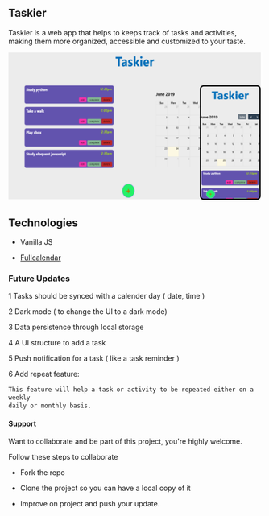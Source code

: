 ## Taskier

Taskier is a web app that helps to keeps track of tasks and activities, making them
more organized, accessible and customized to your taste.

![Taskier Image](/assets/images/taskier-view.png)

## Technologies

- Vanilla JS

- [Fullcalendar](https://fullcalendar.io)

### Future Updates

1 Tasks should be synced with a calender day ( date, time )

2 Dark mode ( to change the UI to a dark mode)

3 Data persistence through local storage

4 A UI structure to add a task

5 Push notification for a task ( like a task reminder )

6 Add repeat feature:

    This feature will help a task or activity to be repeated either on a weekly
    daily or monthly basis.

#### Support

Want to collaborate and be part of this project, you're highly welcome.

Follow these steps to collaborate

- Fork the repo

- Clone the project so you can have a local copy of it

- Improve on project and push your update.
